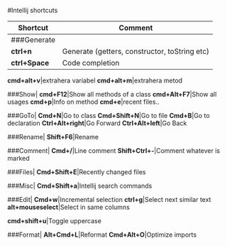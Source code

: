 #Intellij shortcuts

Shortcut|Comment
--------|-------
###Generate|
**ctrl+n**|Generate (getters, constructor, toString etc)
**ctrl+Space**|Code completion

**cmd+alt+v**|extrahera variabel
**cmd+alt+m**|extrahera metod

###Show|
**cmd+F12**|Show all methods of a class
**cmd+Alt+F7**|Show all usages
**cmd+p**|Info on method
**cmd+e**|recent files..

###GoTo|
**Cmd+N**|Go to class
**Cmd+Shift+N**|Go to file
**Cmd+B**|Go to declaration
**Ctrl+Alt+right**|Go Forward
**Ctrl+Alt+left**|Go Back

###Rename|
**Shift+F6**|Rename

###Comment|
**Cmd+/**|Line comment
**Shift+Ctrl+-**|Comment whatever is marked

###Files|
**Cmd+Shift+E**|Recently changed files

###Misc|
**Cmd+Shift+a**|Intellij search commands

###Edit|
**Cmd+w**|Incremental selection
**ctrl+g**|Select next similar text
**alt+mouseselect**|Select in same columns

**cmd+shift+u**|Toggle uppercase

###Format|
**Alt+Cmd+L**|Reformat
**Cmd+Alt+O**|Optimize imports

